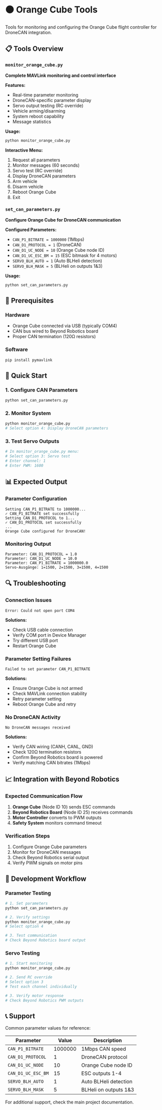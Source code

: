 # 🟠 Orange Cube Tools

Tools for monitoring and configuring the Orange Cube flight controller for DroneCAN integration.

## 📋 Tools Overview

### `monitor_orange_cube.py`
**Complete MAVLink monitoring and control interface**

**Features:**
- Real-time parameter monitoring
- DroneCAN-specific parameter display
- Servo output testing (RC override)
- Vehicle arming/disarming
- System reboot capability
- Message statistics

**Usage:**
```bash
python monitor_orange_cube.py
```

**Interactive Menu:**
1. Request all parameters
2. Monitor messages (60 seconds)
3. Servo test (RC override)
4. Display DroneCAN parameters
5. Arm vehicle
6. Disarm vehicle
7. Reboot Orange Cube
8. Exit

### `set_can_parameters.py`
**Configure Orange Cube for DroneCAN communication**

**Configured Parameters:**
- `CAN_P1_BITRATE = 1000000` (1Mbps)
- `CAN_D1_PROTOCOL = 1` (DroneCAN)
- `CAN_D1_UC_NODE = 10` (Orange Cube node ID)
- `CAN_D1_UC_ESC_BM = 15` (ESC bitmask for 4 motors)
- `SERVO_BLH_AUTO = 1` (Auto BLHeli detection)
- `SERVO_BLH_MASK = 5` (BLHeli on outputs 1&3)

**Usage:**
```bash
python set_can_parameters.py
```

## 🔧 Prerequisites

### Hardware
- Orange Cube connected via USB (typically COM4)
- CAN bus wired to Beyond Robotics board
- Proper CAN termination (120Ω resistors)

### Software
```bash
pip install pymavlink
```

## 🚀 Quick Start

### 1. Configure CAN Parameters
```bash
python set_can_parameters.py
```

### 2. Monitor System
```bash
python monitor_orange_cube.py
# Select option 4: Display DroneCAN parameters
```

### 3. Test Servo Outputs
```bash
# In monitor_orange_cube.py menu:
# Select option 3: Servo test
# Enter channel: 1
# Enter PWM: 1600
```

## 📊 Expected Output

### Parameter Configuration
```
Setting CAN_P1_BITRATE to 1000000...
✓ CAN_P1_BITRATE set successfully
Setting CAN_D1_PROTOCOL to 1...
✓ CAN_D1_PROTOCOL set successfully
...
Orange Cube configured for DroneCAN!
```

### Monitoring Output
```
Parameter: CAN_D1_PROTOCOL = 1.0
Parameter: CAN_D1_UC_NODE = 10.0
Parameter: CAN_P1_BITRATE = 1000000.0
Servo-Ausgänge: 1=1500, 2=1500, 3=1500, 4=1500
```

## 🔍 Troubleshooting

### Connection Issues
```
Error: Could not open port COM4
```
**Solutions:**
- Check USB cable connection
- Verify COM port in Device Manager
- Try different USB port
- Restart Orange Cube

### Parameter Setting Failures
```
Failed to set parameter CAN_P1_BITRATE
```
**Solutions:**
- Ensure Orange Cube is not armed
- Check MAVLink connection stability
- Retry parameter setting
- Reboot Orange Cube and retry

### No DroneCAN Activity
```
No DroneCAN messages received
```
**Solutions:**
- Verify CAN wiring (CANH, CANL, GND)
- Check 120Ω termination resistors
- Confirm Beyond Robotics board is powered
- Verify matching CAN bitrates (1Mbps)

## 📈 Integration with Beyond Robotics

### Expected Communication Flow
1. **Orange Cube** (Node ID 10) sends ESC commands
2. **Beyond Robotics Board** (Node ID 25) receives commands
3. **Motor Controller** converts to PWM outputs
4. **Safety System** monitors command timeout

### Verification Steps
1. Configure Orange Cube parameters
2. Monitor for DroneCAN messages
3. Check Beyond Robotics serial output
4. Verify PWM signals on motor pins

## 🔄 Development Workflow

### Parameter Testing
```bash
# 1. Set parameters
python set_can_parameters.py

# 2. Verify settings
python monitor_orange_cube.py
# Select option 4

# 3. Test communication
# Check Beyond Robotics board output
```

### Servo Testing
```bash
# 1. Start monitoring
python monitor_orange_cube.py

# 2. Send RC override
# Select option 3
# Test each channel individually

# 3. Verify motor response
# Check Beyond Robotics PWM outputs
```

## 📞 Support

Common parameter values for reference:

| Parameter | Value | Description |
|-----------|-------|-------------|
| `CAN_P1_BITRATE` | 1000000 | 1Mbps CAN speed |
| `CAN_D1_PROTOCOL` | 1 | DroneCAN protocol |
| `CAN_D1_UC_NODE` | 10 | Orange Cube node ID |
| `CAN_D1_UC_ESC_BM` | 15 | ESC outputs 1-4 |
| `SERVO_BLH_AUTO` | 1 | Auto BLHeli detection |
| `SERVO_BLH_MASK` | 5 | BLHeli on outputs 1&3 |

For additional support, check the main project documentation.
